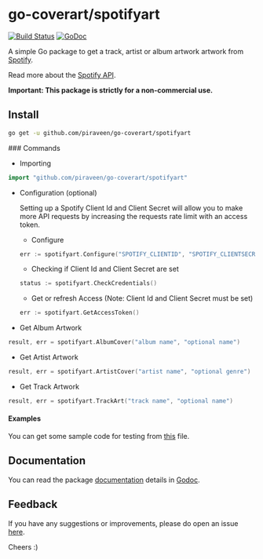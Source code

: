 # go-coverart/spotifyart
[![Build Status](https://travis-ci.org/piraveen/go-coverart.svg?branch=master)](https://travis-ci.org/piraveen/go-coverart)
[![GoDoc](https://godoc.org/github.com/piraveen/go-coverart?status.svg)](https://godoc.org/github.com/piraveen/go-coverart/spotifyart)

A simple Go package to get a track, artist or album artwork artwork from [Spotify](https://www.spotify.com).

Read more about the [Spotify API](https://developer.spotify.com/web-api/).

<strong>Important: This package is strictly for a non-commercial use.</strong>

## Install
```bash
go get -u github.com/piraveen/go-coverart/spotifyart
```

### Commands
- Importing
```go
import "github.com/piraveen/go-coverart/spotifyart"
```
- Configuration (optional)

    Setting up a Spotify Client Id and Client Secret will allow you to make more
    API requests by increasing the requests rate limit with an access token.

    - Configure
    ```go
    err := spotifyart.Configure("SPOTIFY_CLIENTID", "SPOTIFY_CLIENTSECRET")
    ```
    - Checking if Client Id and Client Secret are set
    ```go
    status := spotifyart.CheckCredentials()
    ```
    - Get or refresh Access (Note: Client Id and Client Secret must be set)
    ```go
    err := spotifyart.GetAccessToken()
    ```

- Get Album Artwork
```go
result, err = spotifyart.AlbumCover("album name", "optional name")
```
- Get Artist Artwork
```go
result, err = spotifyart.ArtistCover("artist name", "optional genre")
```
- Get Track Artwork
```go
result, err = spotifyart.TrackArt("track name", "optional name")
```

#### Examples
You can get some sample code for testing from [this](https://github.com/piraveen/go-coverart/blob/master/spotifyart/spotifyart_test.go) file.

## Documentation
You can read the package [documentation](https://godoc.org/github.com/piraveen/go-coverart/spotifyart) details in [Godoc](godoc.org).

## Feedback
If you have any suggestions or improvements, please do open an issue [here](https://github.com/piraveen/go-coverart/issues).

Cheers :)
